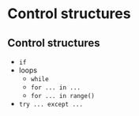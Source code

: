 # Control structures

## Control structures

- `if`
- loops
  - `while`
  - `for ... in ...`
  - `for ... in range()`
- `try ... except ...`
